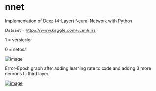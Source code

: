 # nnet
Implementation of Deep (4-Layer) Neural Network with Python

Dataset = https://www.kaggle.com/uciml/iris


1 = versicolor

0 = setosa

[![image](https://i.resimyukle.xyz/xG3NeH.png)](https://resimyukle.xyz/resim/xG3NeH)



Error-Epoch graph after adding learning rate to code and adding 3 more neurons to third layer.

[![image](https://i.resimyukle.xyz/RT7Uf1.png)](https://resimyukle.xyz/resim/RT7Uf1)
